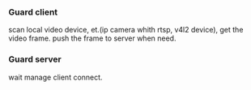 ### Guard client
scan local video device, et.(ip camera whith rtsp, v4l2 device), get the video
frame. push the frame to server when need.

### Guard server
wait manage client connect.


